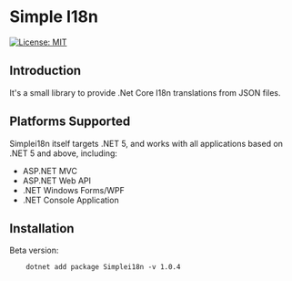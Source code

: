 # Simple I18n

[![License: MIT](https://img.shields.io/badge/License-MIT-yellow.svg?style=flat-square)](https://opensource.org/licenses/MIT)

## Introduction

It's a small library to provide .Net Core I18n translations from JSON files.


## Platforms Supported

Simplei18n itself targets .NET 5, and works with all applications
based on .NET 5 and above, including:

- ASP.NET MVC
- ASP.NET Web API
- .NET Windows Forms/WPF
- .NET Console Application

## Installation

Beta version:

```
    dotnet add package Simplei18n -v 1.0.4
```


